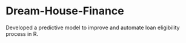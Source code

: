 # Dream-House-Finance
Developed a predictive model to improve and automate loan eligibility process in R.
